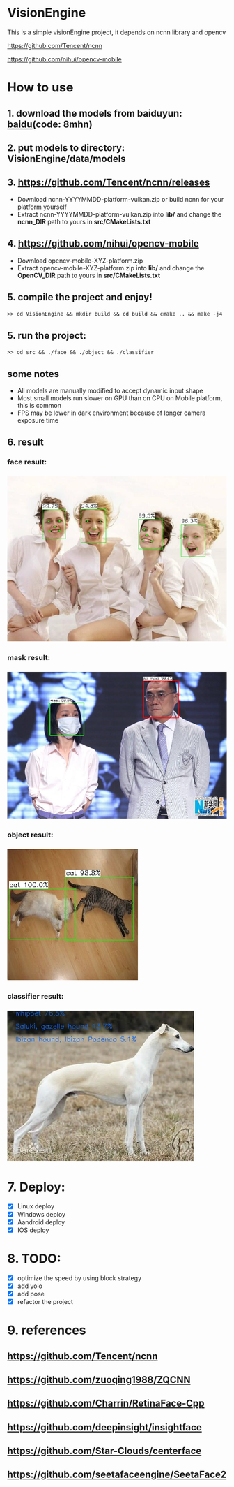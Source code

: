 # VisionEngine

This is a simple visionEngine project, it depends on ncnn library and opencv

https://github.com/Tencent/ncnn

https://github.com/nihui/opencv-mobile

# How to use
## 1. download the models from baiduyun: [baidu](https://pan.baidu.com/s/1WguBm9JBUDEszCEi3W7E0A)(code: 8mhn) 
## 2. put models to directory: VisionEngine/data/models
## 3. https://github.com/Tencent/ncnn/releases
* Download ncnn-YYYYMMDD-platform-vulkan.zip or build ncnn for your platform yourself
* Extract ncnn-YYYYMMDD-platform-vulkan.zip into **lib/** and change the **ncnn_DIR** path to yours in **src/CMakeLists.txt**
## 4. https://github.com/nihui/opencv-mobile
* Download opencv-mobile-XYZ-platform.zip
* Extract opencv-mobile-XYZ-platform.zip into **lib/** and change the **OpenCV_DIR** path to yours in **src/CMakeLists.txt**
## 5. compile the project and enjoy!
```
>> cd VisionEngine && mkdir build && cd build && cmake .. && make -j4 
```
## 5. run the project:
```
>> cd src && ./face && ./object && ./classifier
```

## some notes
* All models are manually modified to accept dynamic input shape
* Most small models run slower on GPU than on CPU on Mobile platform, this is common
* FPS may be lower in dark environment because of longer camera exposure time

## 6. result
### face result:
### ![图片](./data/images/result.jpg)
### mask result:
### ![图片](./data/images/mask_result.jpg)
### object result:
### ![图片](./data/images/object_result.jpg)
### classifier result:
### ![图片](./data/images/classify_result.jpg)

# 7. Deploy:
- [x] Linux deploy
- [x] Windows deploy
- [x] Aandroid deploy
- [x] IOS deploy

# 8. TODO:
- [x] optimize the speed by using block strategy
- [x] add yolo
- [x] add pose
- [x] refactor the project

# 9. references
## https://github.com/Tencent/ncnn
## https://github.com/zuoqing1988/ZQCNN
## https://github.com/Charrin/RetinaFace-Cpp
## https://github.com/deepinsight/insightface
## https://github.com/Star-Clouds/centerface
## https://github.com/seetafaceengine/SeetaFace2
